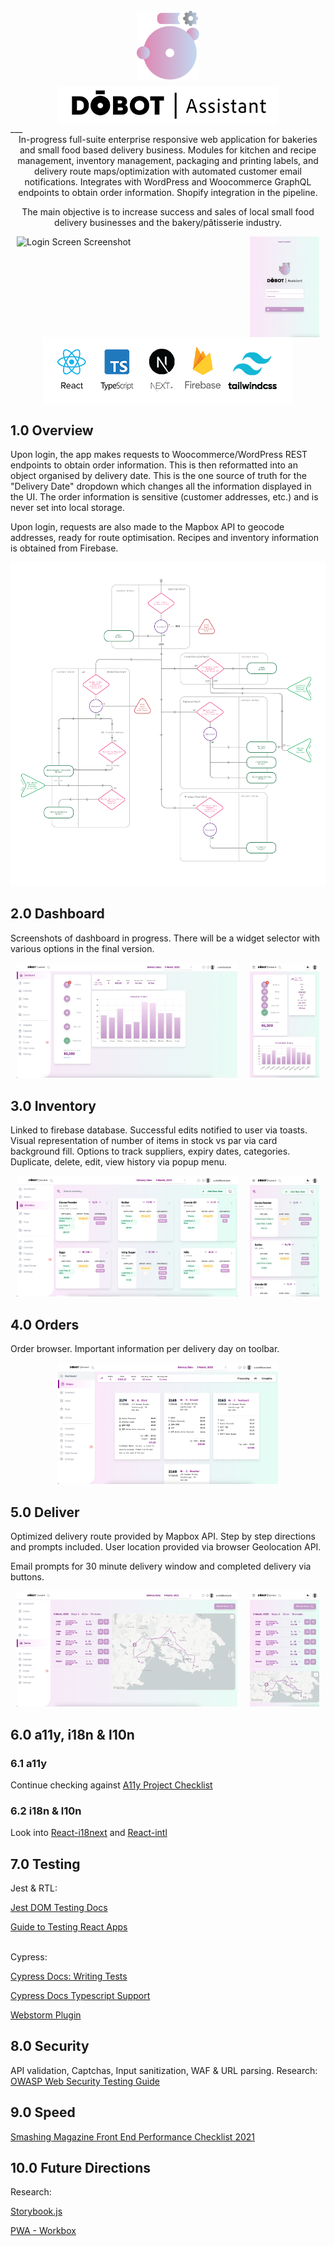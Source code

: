
<img style="display: block; margin: 5% auto 2% auto; text-align: center;" src="./public/images/DobotConstruction.svg" height="110"  alt="DobotAssistantLogo"/>

<img style="display: block; margin: 0 auto; text-align: center;" src="./public/ReadmeImages/DobotAssistant.png" />
___

<div style="display: block; text-align: center; margin: 0 auto;">In-progress full-suite enterprise responsive web application for bakeries and small food based delivery business.
Modules for kitchen and recipe management, inventory management, packaging and printing labels, and delivery route maps/optimization with automated customer email notifications. Integrates with WordPress and Woocommerce GraphQL endpoints to obtain order information. Shopify integration in the pipeline.

The main objective is to increase success and sales of local small food delivery businesses and the bakery/pâtisserie industry.</div>


<div style="margin: 0 auto; display: inline-flex;">
<img style="margin: 0 auto" src="./public/ReadmeImages/Login.png" width="70%" alt="Login Screen Screenshot"/>
<img style="margin: 0 auto" src="./public/ReadmeImages/LoginMobile.png" width="22%" alt="Login Screen Mobile Screenshot"/>
</div>

<img style="display: block; margin: 0 auto; text-align: center;" src="./public/ReadmeImages/Services.png" alt="A list of frameworks used in the project" width="400" />

## 1.0 Overview
Upon login, the app makes requests to Woocommerce/WordPress REST endpoints to obtain order information. This is then reformatted into an object organised by delivery date. This is the one source of truth for the "Delivery Date" dropdown which changes all the information displayed in the UI. The order information is sensitive (customer addresses, etc.) and is never set into local storage.

Upon login, requests are also made to the Mapbox API to geocode addresses, ready for route optimisation. Recipes and inventory information is obtained from Firebase.

![API Flowchart](./public/ReadmeImages/APIDobot.png)

## 2.0 Dashboard
Screenshots of dashboard in progress. There will be a widget selector with various options in the final version.
<div style="margin: 0 auto; display: inline-flex;">
<img style="margin: 0 auto" src="./public/ReadmeImages/Dashboard.png" width="70%" alt="Dashboard Screen Screenshot"/>
<img style="margin: 0 auto" src="./public/ReadmeImages/DashboardMobile.png" width="22%" alt="Dashboard Screen Mobile Screenshot"/>
</div>

## 3.0 Inventory
Linked to firebase database. Successful edits notified to user via toasts. Visual representation of number of items in stock vs par via card background fill. Options to track suppliers, expiry dates, categories. Duplicate, delete, edit, view history via popup menu. 
<div style="margin: 0 auto; display: inline-flex;">
<img style="margin: 0 auto" src="./public/ReadmeImages/Inventory.png" width="70%" alt="Login Screen Screenshot"/>
<img style="margin: 0 auto" src="./public/ReadmeImages/InventoryMobile.png" width="22%" alt="Login Screen Mobile Screenshot"/>
</div>


## 4.0 Orders
Order browser. Important information per delivery day on toolbar.
<div style="margin: 0 auto; display: inline-flex;">
<img style="margin: 0 auto" src="./public/ReadmeImages/OrdersEdit.png" width="70%" alt="Dashboard Screen Screenshot"/>
</div>


## 5.0 Deliver
Optimized delivery route provided by Mapbox API. Step by step directions and prompts included. User location provided via browser Geolocation API. 

Email prompts for 30 minute delivery window and completed delivery via buttons. 

<div style="margin: 0 auto; display: inline-flex;">
<img style="margin: 0 auto" src="./public/ReadmeImages/Deliver.png" width="70%" alt="Login Screen Screenshot"/>
<img style="margin: 0 auto" src="./public/ReadmeImages/DeliverMobile.png" width="22%" alt="Login Screen Mobile Screenshot"/>
</div>

## 6.0 a11y, i18n & l10n
### 6.1 a11y
Continue checking against [A11y Project Checklist](https://www.a11yproject.com/checklist/)

### 6.2 i18n & l10n
Look into [React-i18next](https://react.i18next.com) and [React-intl](https://formatjs.io/docs/react-intl/components/)

## 7.0 Testing
Jest & RTL:

[Jest DOM Testing Docs](https://jestjs.io/docs/en/tutorial-react#dom-testing)

[Guide to Testing React Apps](https://thomlom.dev/beginner-guide-testing-react-apps/)

\
Cypress:

[Cypress Docs: Writing Tests](https://docs.cypress.io/guides/core-concepts/writing-and-organizing-tests.html#Writing-tests)

[Cypress Docs Typescript Support](https://docs.cypress.io/guides/tooling/typescript-support.html#Types-for-plugins)

[Webstorm Plugin](https://plugins.jetbrains.com/plugin/13819-cypress-support)


## 8.0 Security
API validation, Captchas, Input sanitization, WAF & URL parsing. Research:
[OWASP Web Security Testing Guide](https://owasp.org/www-project-web-security-testing-guide/)

## 9.0 Speed
[Smashing Magazine Front End Performance Checklist 2021](https://www.smashingmagazine.com/2021/01/front-end-performance-2021-free-pdf-checklist/)

## 10.0 Future Directions
Research:

[Storybook.js](https://www.learnstorybook.com)

[PWA - Workbox](https://developers.google.com/web/tools/workbox/modules/workbox-webpack-plugin)

